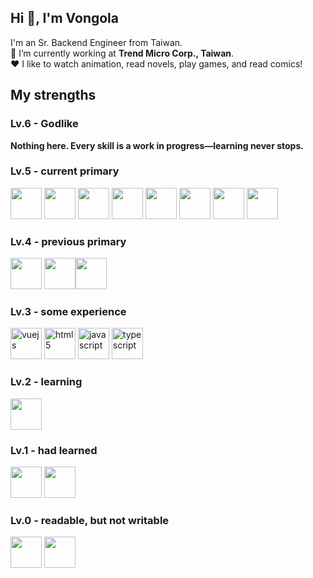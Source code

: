 ## Hi 👋, I'm Vongola
I'm an Sr. Backend Engineer from Taiwan.  
:office: I’m currently working at **Trend Micro Corp., Taiwan**.  
:heart: I like to watch animation, read novels, play games, and read comics!

## My strengths
### Lv.6 - Godlike
**Nothing here. Every skill is a work in progress—learning never stops.**

### Lv.5 - current primary
<img src="https://cdn.jsdelivr.net/gh/devicons/devicon@latest/icons/python/python-original.svg" width="50"/> <img src="https://cdn.jsdelivr.net/gh/devicons/devicon@latest/icons/fastapi/fastapi-original.svg" width="50" /> <img src="https://cdn.jsdelivr.net/gh/devicons/devicon@latest/icons/mysql/mysql-original-wordmark.svg" width="50" /> <img src="https://cdn.jsdelivr.net/gh/devicons/devicon@latest/icons/redis/redis-original-wordmark.svg" width="50" /> <img src="https://cdn.jsdelivr.net/gh/devicons/devicon@latest/icons/linux/linux-original.svg" width="50"/> <img src="https://cdn.jsdelivr.net/gh/devicons/devicon@latest/icons/docker/docker-original.svg" width="50"/> <img src="https://cdn.jsdelivr.net/gh/devicons/devicon@latest/icons/amazonwebservices/amazonwebservices-original-wordmark.svg" width="50" /> <img src="https://cdn.jsdelivr.net/gh/devicons/devicon@latest/icons/pulumi/pulumi-original.svg" width="50" />

### Lv.4 - previous primary
<img src="https://cdn.jsdelivr.net/gh/devicons/devicon@latest/icons/php/php-original.svg" width="50"/> <img src="https://cdn.jsdelivr.net/gh/devicons/devicon@latest/icons/laravel/laravel-original.svg" width="50"><img src="https://cdn.jsdelivr.net/gh/devicons/devicon@latest/icons/nginx/nginx-original.svg" width="50"/>

### Lv.3 - some experience
<img src="https://cdn.jsdelivr.net/gh/devicons/devicon@latest/icons/vuejs/vuejs-original-wordmark.svg" alt="vuejs" width="50"/> <img src="https://cdn.jsdelivr.net/gh/devicons/devicon@latest/icons/html5/html5-original-wordmark.svg" alt="html5" width="50"/> <img src="https://cdn.jsdelivr.net/gh/devicons/devicon@latest/icons/javascript/javascript-original.svg" alt="javascript" width="50"/> <img src="https://cdn.jsdelivr.net/gh/devicons/devicon@latest/icons/typescript/typescript-original.svg" alt="typescript" width="50"/>

### Lv.2 - learning
 <img src="https://cdn.jsdelivr.net/gh/devicons/devicon@latest/icons/go/go-original.svg" width="50"/>

### Lv.1 - had learned
<img src="https://cdn.jsdelivr.net/gh/devicons/devicon@latest/icons/java/java-original.svg" width="50"/> <img src="https://cdn.jsdelivr.net/gh/devicons/devicon@latest/icons/c/c-original.svg" width="50"/>

### Lv.0 - readable, but not writable
<img src="https://cdn.jsdelivr.net/gh/devicons/devicon@latest/icons/ruby/ruby-original.svg" width="50" /> <img src="https://cdn.jsdelivr.net/gh/devicons/devicon@latest/icons/rails/rails-original-wordmark.svg" width="50" />

